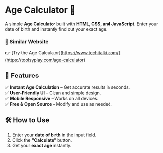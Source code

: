 # Age Calculator 🔢  

A simple **Age Calculator** built with **HTML, CSS, and JavaScript**. Enter your date of birth and instantly find out your exact age.  

### 🚀 Similar Website  
👉 [Try the Age Calculator](https://www.techitalki.com/](https://toolsyplay.com/age-calculator)

## 📌 Features  
✅ **Instant Age Calculation** – Get accurate results in seconds.  
✅ **User-Friendly UI** – Clean and simple design.  
✅ **Mobile Responsive** – Works on all devices.  
✅ **Free & Open Source** – Modify and use as needed.  

## 🛠️ How to Use  
1. Enter your **date of birth** in the input field.  
2. Click the **"Calculate"** button.  
3. Get your **exact age** instantly.  
